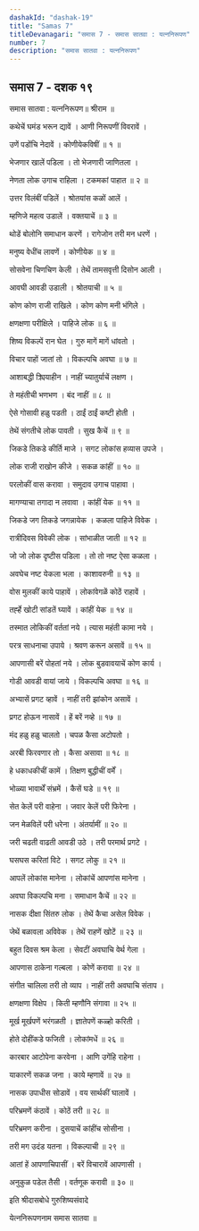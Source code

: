 ```yaml
---
dashakId: "dashak-19"
title: "Samas 7"
titleDevanagari: "समास 7 - समास सातवा : यत्‍ननिरूपण"
number: 7
description: "समास सातवा : यत्‍ननिरूपण"
---
```


## समास 7 - दशक १९

समास सातवा : यत्‍ननिरूपण॥ श्रीराम ॥

कथेचें घमंड भरून द्यावें । आणी निरूपणीं विवरावें ।

उणें पडोंचि नेदावें । कोणीयेकविषीं ॥ १ ॥

भेजणार खालें पडिला । तो भेजणारी जाणितला ।

नेणता लोक उगाच राहिला । टकमकां पाहात ॥ २ ॥

उत्तर विलंबीं पडिलें । श्रोतयांस कळों आलें ।

म्हणिजे महत्व उडालें । वक्तयाचें ॥ ३ ॥

थोडें बोलोनि समाधान करणें । रागेजोन तरी मन धरणें ।

मनुष्य वेधींच लावणें । कोणीयेक ॥ ४ ॥

सोसवेना चिणचिण केली । तेथें तामसवृत्ती दिसोन आली ।

आवघी आवडी उडाली । श्रोतयाची ॥ ५ ॥

कोण कोण राजी राखिले । कोण कोण मनी भंगिले ।

क्षणक्षणा परीक्षिले । पाहिजे लोक ॥ ६ ॥

शिष्य विकल्पें रान घेत । गुरु मागें मागें धांवतो ।

विचार पाहों जातां तो । विकल्पचि अवघा ॥ ७ ॥

आशाबद्धी क्र्यियाहीन । नाहीं च्यातुर्याचें लक्षण ।

ते महंतीची भणभण । बंद नाहीं ॥ ८ ॥

ऐसे गोसावी हळु पडती । ठाईं ठाईं कष्टी होती ।

तेथें संगतीचे लोक पावती । सुख कैचें ॥ ९ ॥

जिकडे तिकडे कीर्ति माजे । सगट लोकांस हव्यास उपजे ।

लोक राजी राखोन कीजे । सकळ कांहीं ॥ १० ॥

परलोकीं वास करावा । समुदाव उगाच पाहावा ।

मागण्याचा तगादा न लवावा । कांहीं येक ॥ ११ ॥

जिकडे जग तिकडे जगन्नायेक । कळला पाहिजे विवेक ।

रात्रीदिवस विवेकी लोक । सांभाळीत जाती ॥ १२ ॥

जो जो लोक दृष्टीस पडिला । तो तो नष्ट ऐसा कळला ।

अवघेच नष्ट येकला भला । काशावरुनी ॥ १३ ॥

वोस मुलकीं काये पाहावें । लोकांवेगळें कोठें राहावें ।

तर्ह्हे खोटी सांडतें घ्यावें । कांहीं येक ॥ १४ ॥

तस्मात लोकिकीं वर्ततां नये । त्यास महंती कामा नये ।

परत्र साधनाचा उपाये । श्रवण करून असावें ॥ १५ ॥

आपणासी बरें पोहतां नये । लोक बुडवावयाचें कोण कार्य ।

गोडी आवडी वायां जाये । विकल्पचि अवघा ॥ १६ ॥

अभ्यासें प्रगट व्हावें । नाहीं तरी झांकोन असावें ।

प्रगट होऊन नासावें । हें बरें नव्हे ॥ १७ ॥

मंद हळु हळु चालतो । चपळ कैसा अटोपतो ।

अरबी फिरवणार तो । कैसा असावा ॥ १८ ॥

हे धकाधकीचीं कामें । तिक्षण बुद्धीचीं वर्में ।

भोळ्या भावार्थें संभ्रमें । कैसें घडे ॥ १९ ॥

सेत केलें परी वाहेना । जवार केलें परी फिरेना ।

जन मेळविलें परी धरेना । अंतर्यामीं ॥ २० ॥

जरी चढती वाढती आवडी उठे । तरी परमार्थ प्रगटे ।

घसघस करितां विटे । सगट लोकु ॥ २१ ॥

आपलें लोकांस मानेना । लोकांचें आपणांस मानेना ।

अवघा विकल्पचि मना । समाधान कैचें ॥ २२ ॥

नासक दीक्षा सिंतरु लोक । तेथें कैचा असेल विवेक ।

जेथें बळावला अविवेक । तेथें राहणें खोटें ॥ २३ ॥

बहुत दिवस श्रम केला । सेवटीं अवघाचि वेर्थ गेला ।

आपणास ठाकेना गल्बला । कोणें करावा ॥ २४ ॥

संगीत चालिला तरी तो व्याप । नाहीं तरी अवघाचि संताप ।

क्षणक्षणा विक्षेप । किती म्हणौनि संगावा ॥ २५ ॥

मूर्ख मूर्खपणें भरंगळती । ज्ञातेपणें कळ्हो करिती ।

होते दोहींकडे फजिती । लोकांमधें ॥ २६ ॥

कारबार आटोपेना करवेना । आणि उगेंहि राहेना ।

याकारणें सकळ जना । काये म्हणावें ॥ २७ ॥

नासक उपाधीस सोडावें । वय सार्थकीं घालावें ।

परिभ्रमणें कंठावें । कोठें तरी ॥ २८ ॥

परिभ्रमण करीना । दुसयाचें कांहींच सोसीना ।

तरी मग उदंड यतना । विकल्पाची ॥ २९ ॥

आतां हें आपणाचिपासीं । बरें विचारावें आपणासी ।

अनुकुळ पडेल तैसी । वर्तणूक करावी ॥ ३० ॥

इति श्रीदासबोधे गुरुशिष्यसंवादे

येत्‍ननिरूपणनाम समास सातवा ॥